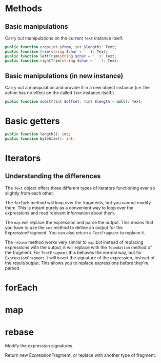 
# Methods
## Basic manipulations
Carry out manipulations on the current ```Text``` instance itself.
```php
public function crop(int $from, int $length): Text;
public function trim(string $char = ' '): Text;
public function leftTrim(string $char = ' '): Text;
public function rightTrim(string $char = ' '): Text;

```

## Basic manipulations (in new instance)
Carry out a manipulation and provide it in a new object instance (i.e. the action has no effect on the called ``Text`` instance itself.)
```php
public function substr(int $offset, ?int $length = null): Text;
```

# Basic getters
```php
public function length(): int;
public function byteSize(): int;
```

# Iterators
## Understanding the differences
The ````Text```` object offers three different types of iterators functioning ever so slightly from each other.

The ````forEach```` method will loop over the fragments, but you cannot modify them. This is meant purely as a convenient way to loop over the expressions and read relevant information about them.

The ````map```` will replace the expression and parse the output. This means that you have to use the ````set```` method to define an output for the ExpressionFragment. You can also return a ````TextFragment```` to replace it.

The ````rebase```` method works very similar to ````map```` but instead of replacing expressions with the output, it will replace with the ````foundation```` method of the fragment. For ````TextFragment```` this behaves the normal way, but for ````ExpressionFragment```` it will insert the signature of the expression, instead of the result/output. This allows you to replace expressions before they're parsed.

# forEach
# map
# rebase
Modify the expression signatures.

Return new ExpressionFragment, or replace with another type of fragment.
